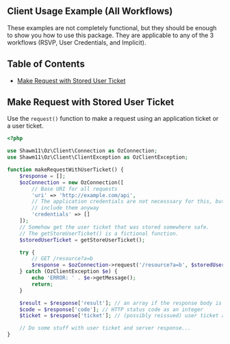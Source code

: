 Client Usage Example (All Workflows)
------------------------------------

These examples are not completely functional, but they should be enough to show
you how to use this package. They are applicable to any of the 3 workflows
(RSVP, User Credentials, and Implicit).

Table of Contents
-----------------

- [Make Request with Stored User Ticket](#request-with-stored-user-ticket)

Make Request with Stored User Ticket
------------------------------------

Use the `request()` function to make a request using an application ticket or a
user ticket.

```php
<?php

use Shawm11\Oz\Client\Connection as OzConnection;
use Shawm11\Oz\Client\ClientException as OzClientException;

function makeRequestWithUserTicket() {
    $response = [];
    $ozConnection = new OzConnection([
        // Base URI for all requests
        'uri' => 'http://example.com/api',
        // The application credentials are not necesssary for this, but you can
        // include them anyway
        'credentials' => []
    ]);
    // Somehow get the user ticket that was stored somewhere safe.
    // The getStoreUserTicket() is a fictional function.
    $storedUserTicket = getStoreUserTicket();

    try {
        // GET /resource?a=b
        $response = $ozConnection->request('/resource?a=b', $storedUserTicket);
    } catch (OzClientException $e) {
        echo 'ERROR: ' . $e->getMessage();
        return;
    }

    $result = $response['result']; // an array if the response body is JSON, otherwise a string
    $code = $response['code']; // HTTP status code as an integer
    $ticket = $response['ticket']; // (possibly reissued) user ticket as an array

    // Do some stuff with user ticket and server response...
}
```
